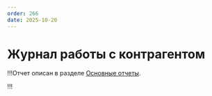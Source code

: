 ```yaml
---
order: 266
date: 2025-10-20
---
```

# Журнал работы с контрагентом

!!!Отчет описан в разделе [Основные отчеты](/8-отчеты-и-аналитика/1-основные-отчеты/8-журнал-работы-с-контрагентами/).

!!!
